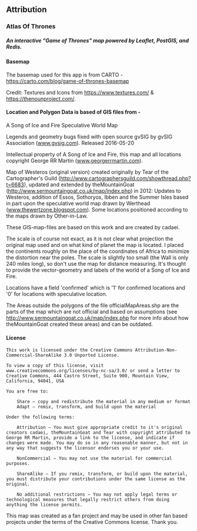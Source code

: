 ## Attribution
### Atlas Of Thrones
##### An interactive "Game of Thrones" map powered by Leaflet, PostGIS, and Redis.

#### Basemap

The basemap used for this app is from CARTO -
https://carto.com/blog/game-of-thrones-basemap

Credit: Textures and Icons from https://www.textures.com/ & https://thenounproject.com/.

#### Location and Polygon Data is based of GIS files from -

A Song of Ice and Fire Speculative World Map

Legends and geometry bugs fixed with open source gvSIG by gvSIG Association (www.gvsig.com). Released 2016-05-20

Intellectual property of A Song of Ice and Fire, this map and all locations copyright George RR Martin (www.georgerrmartin.com).

Map of Westeros (original version) created originally by Tear of the Cartographer's Guild (http://www.cartographersguild.com/showthread.php?t=6683), updated and extended by theMountainGoat (http://www.sermountaingoat.co.uk/map/index.php) in 2012: Updates to Westeros, addition of Essos, Sothoryos, Ibben and the Summer Isles based in part upon the speculative world map drawn by Werthead (www.thewertzone.blogspot.com). Some locations positioned according to the maps drawn by Other-in-Law.

These GIS-map-files are based on this work and are created by cadaei.

The scale is of course not exact, as it is not clear what projection the original map used and on what kind of planet the map is located. I placed the continents roughly on the place of the coordinates of Africa to minimize the distortion near the poles. The scale is slightly too small (the Wall is only 240 miles long), so don't use the map for distance measuring. It's thought to provide the vector-geometry and labels of the world of a Song of Ice and Fire.

Locations have a field 'confirmed' which is '1' for confirmed locations and '0' for locations with speculative location.

The Areas outside the polygons of the file officialMapAreas.shp are the parts of the map which are not official and based on assumptions (see http://www.sermountaingoat.co.uk/map/index.php for more info about how theMountainGoat created these areas) and can be outdated.


#### License
```
This work is licensed under the Creative Commons Attribution-Non-Commercial-ShareAlike 3.0 Unported License.

To view a copy of this license, visit www.creativecommons.org/licenses/by-nc-sa/3.0/ or send a letter to Creative Commons, 444 Castro Street, Suite 900, Mountain View, California, 94041, USA

You are free to:

    Share — copy and redistribute the material in any medium or format
    Adapt — remix, transform, and build upon the material

Under the following terms:

    Attribution — You must give appropriate credit to it's original creators cadaei, theMountainGoat and Tear with copyright attributed to George RR Martin, provide a link to the license, and indicate if changes were made. You may do so in any reasonable manner, but not in any way that suggests the licensor endorses you or your use.

    NonCommercial — You may not use the material for commercial purposes.

    ShareAlike — If you remix, transform, or build upon the material, you must distribute your contributions under the same license as the original.

    No additional restrictions — You may not apply legal terms or technological measures that legally restrict others from doing anything the license permits.
```

This map was created as a fan project and may be used in other fan based projects under the terms of the Creative Commons license. Thank you.
